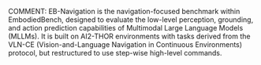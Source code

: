 COMMENT: EB-Navigation is the navigation-focused benchmark within
EmbodiedBench, designed to evaluate the low-level perception, grounding, and
action prediction capabilities of Multimodal Large Language Models (MLLMs).
It is built on AI2-THOR environments with tasks derived from the VLN-CE
(Vision-and-Language Navigation in Continuous Environments) protocol, but
restructured to use step-wise high-level commands.
